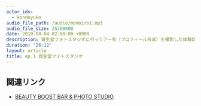 ```yaml
---
actor_ids:
  - kondoyuko
audio_file_path: /audio/momoiro1.mp3
audio_file_size: 25200000
date: 2019-08-04 02:00:00 +0900
description: 資生堂フォトスタジオに行ってアー写（プロフィール写真）を撮影した体験談を話しました。
duration: "26:12"
layout: article
title: ep.1 資生堂フォトスタジオ
---
```


## 関連リンク

- [BEAUTY BOOST BAR & PHOTO STUDIO](https://thestore.shiseido.co.jp/beauty-and-photo/)

